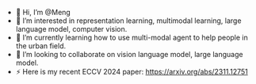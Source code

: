 - 👋 Hi, I’m @Meng
- 👀 I’m interested in representation learning, multimodal learning, large language model, computer vision.
- 🌱 I’m currently learning how to use multi-modal agent to help people in the urban field.
- 💞️ I’m looking to collaborate on vision language model, large language model.
- ⚡ Here is my recent ECCV 2024 paper: https://arxiv.org/abs/2311.12751

<!---
MultimodalGeo/MultimodalGeo is a ✨ special ✨ repository because its `README.md` (this file) appears on your GitHub profile.
You can click the Preview link to take a look at your changes.
- 📫 How to reach me ...
- 😄 Pronouns: 
- ⚡ Fun fact: ...
--->
